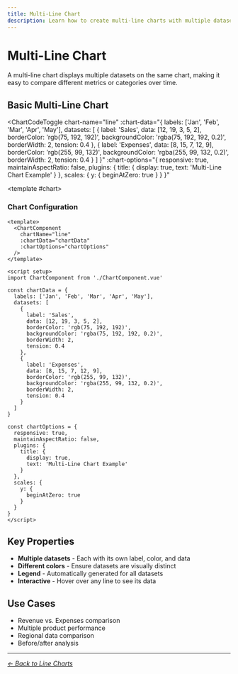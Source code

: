 ```yaml
---
title: Multi-Line Chart
description: Learn how to create multi-line charts with multiple datasets using Chart.js
---
```


<script setup>
import ChartCodeToggle from '../components/ChartCodeToggle.vue'
import MultiLineChartExample from '../components/MultiLineChartExample.vue'
</script>

# Multi-Line Chart

A multi-line chart displays multiple datasets on the same chart, making it easy to compare different metrics or categories over time.

## Basic Multi-Line Chart

<ChartCodeToggle 
  chart-name="line"
  :chart-data="{
    labels: ['Jan', 'Feb', 'Mar', 'Apr', 'May'],
    datasets: [
      {
        label: 'Sales',
        data: [12, 19, 3, 5, 2],
        borderColor: 'rgb(75, 192, 192)',
        backgroundColor: 'rgba(75, 192, 192, 0.2)',
        borderWidth: 2,
        tension: 0.4
      },
      {
        label: 'Expenses',
        data: [8, 15, 7, 12, 9],
        borderColor: 'rgb(255, 99, 132)',
        backgroundColor: 'rgba(255, 99, 132, 0.2)',
        borderWidth: 2,
        tension: 0.4
      }
    ]
  }"
  :chart-options="{
    responsive: true,
    maintainAspectRatio: false,
    plugins: {
      title: {
        display: true,
        text: 'Multi-Line Chart Example'
      }
    },
    scales: {
      y: {
        beginAtZero: true
      }
    }
  }"
>
  <template #chart>
    <MultiLineChartExample />
  </template>
</ChartCodeToggle>

### Chart Configuration

<!-- #### Using the Component -->

```vue
<template>
  <ChartComponent 
    chartName="line"
    :chartData="chartData"
    :chartOptions="chartOptions"
  />
</template>

<script setup>
import ChartComponent from './ChartComponent.vue'

const chartData = {
  labels: ['Jan', 'Feb', 'Mar', 'Apr', 'May'],
  datasets: [
    {
      label: 'Sales',
      data: [12, 19, 3, 5, 2],
      borderColor: 'rgb(75, 192, 192)',
      backgroundColor: 'rgba(75, 192, 192, 0.2)',
      borderWidth: 2,
      tension: 0.4
    },
    {
      label: 'Expenses',
      data: [8, 15, 7, 12, 9],
      borderColor: 'rgb(255, 99, 132)',
      backgroundColor: 'rgba(255, 99, 132, 0.2)',
      borderWidth: 2,
      tension: 0.4
    }
  ]
}

const chartOptions = {
  responsive: true,
  maintainAspectRatio: false,
  plugins: {
    title: {
      display: true,
      text: 'Multi-Line Chart Example'
    }
  },
  scales: {
    y: {
      beginAtZero: true
    }
  }
}
</script>
```
## Key Properties

- **Multiple datasets** - Each with its own label, color, and data
- **Different colors** - Ensure datasets are visually distinct
- **Legend** - Automatically generated for all datasets
- **Interactive** - Hover over any line to see its data

## Use Cases

- Revenue vs. Expenses comparison
- Multiple product performance
- Regional data comparison
- Before/after analysis

---

*[← Back to Line Charts](/chartjs/line-charts)*
